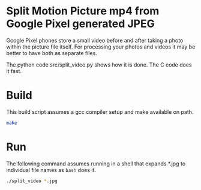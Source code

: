 # Split Motion Picture mp4 from Google Pixel generated JPEG

Google Pixel phones store a small video before and after taking a photo within the picture file itself. 
For processing your photos and videos it may be better to have both as separate files.

The python code src/split_video.py shows how it is done.
The C code does it fast.

# Build
This build script assumes a gcc compiler setup and make available on path.
```bash
make
```

# Run
The following command assumes running in a shell that expands *.jpg to individual file names as `bash` does it.
```bash
./split_video *.jpg
```